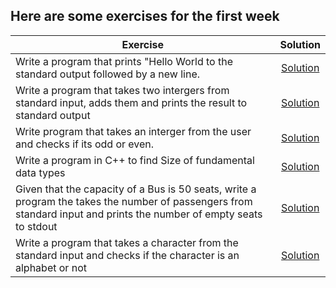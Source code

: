 ## Here are some exercises for the first week 

| Exercise                                                                                    | Solution  |
| -------------                                                                               |:-------------:|
| Write a program that prints "Hello World to the standard output followed by a new line.     | <a href="../week1/hello-word.cpp"> Solution</a>                                                                            |
| Write a program that takes two intergers from standard input, adds them and prints the result to standard output| <a href="../week1/even.cpp"> Solution</a>       |
| Write program that takes an interger from  the user and checks if its odd or even.                                                                                     | <a href="../week1/odd-even.cpp"> Solution</a>      |
|Write a program in C++ to find Size of fundamental data types  | <a href="../week1/datatypes.cpp"> Solution</a>  |
| Given that the capacity of a Bus is 50 seats, write a program the takes the number of passengers from standard input and prints the number of empty seats to stdout | <a href="../week1/bus.cpp"> Solution</a> |
| Write a program that takes a character from the standard input and checks if the character is an alphabet or not| <a href="../week1/alphabet.c"> Solution</a> |